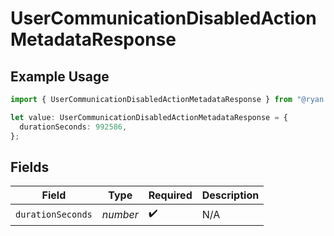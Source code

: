 # UserCommunicationDisabledActionMetadataResponse

## Example Usage

```typescript
import { UserCommunicationDisabledActionMetadataResponse } from "@ryan.blunden/discord-sdk/models/components";

let value: UserCommunicationDisabledActionMetadataResponse = {
  durationSeconds: 992586,
};
```

## Fields

| Field              | Type               | Required           | Description        |
| ------------------ | ------------------ | ------------------ | ------------------ |
| `durationSeconds`  | *number*           | :heavy_check_mark: | N/A                |